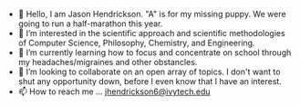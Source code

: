 - 👋 Hello, I am Jason Hendrickson. "A" is for my missing puppy. We were going to run a half-marathon this year.
- 👀 I’m interested in the scientific approach and scientific methodologies of Computer Science, Philosophy, Chemistry, and Engineering. 
- 🌱 I’m currently learning how to focus and concentrate on school through my headaches/migraines and other obstancles.
- 💞️ I’m looking to collaborate on an open array of topics. I don't want to shut any opportunity down, before I even know that I have an interest.
- 📫 How to reach me ... jhendrickson6@ivytech.edu 

<!---
A-Coyne/A-Coyne is a ✨ special ✨ repository because its `README.md` (this file) appears on your GitHub profile.
You can click the Preview link to take a look at your changes.
--->
